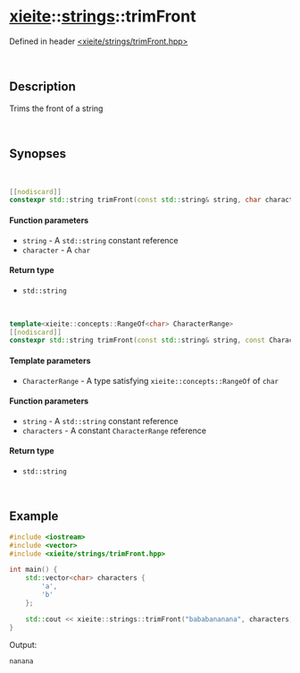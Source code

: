 # [xieite](../xieite.md)\:\:[strings](../strings.md)\:\:trimFront
Defined in header [<xieite/strings/trimFront.hpp>](../../include/xieite/strings/trimFront.hpp)

&nbsp;

## Description
Trims the front of a string

&nbsp;

## Synopses

&nbsp;

```cpp
[[nodiscard]]
constexpr std::string trimFront(const std::string& string, char character) noexcept;
```
#### Function parameters
- `string` - A `std::string` constant reference
- `character` - A `char`
#### Return type
- `std::string`

&nbsp;

```cpp
template<xieite::concepts::RangeOf<char> CharacterRange>
[[nodiscard]]
constexpr std::string trimFront(const std::string& string, const CharacterRange& characters) noexcept;
```
#### Template parameters
- `CharacterRange` - A type satisfying `xieite::concepts::RangeOf` of `char`
#### Function parameters
- `string` - A `std::string` constant reference
- `characters` - A constant `CharacterRange` reference
#### Return type
- `std::string`

&nbsp;

## Example
```cpp
#include <iostream>
#include <vector>
#include <xieite/strings/trimFront.hpp>

int main() {
    std::vector<char> characters {
        'a',
        'b'
    };

    std::cout << xieite::strings::trimFront("bababananana", characters) << '\n';
}
```
Output:
```
nanana
```
